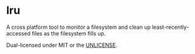 lru
=======
A cross platform tool to monitor a filesystem and clean up least-recently-accessed files as the filesystem fills up.

Dual-licensed under MIT or the [UNLICENSE](http://unlicense.org).
